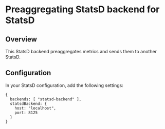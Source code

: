 # Preaggregating StatsD backend for StatsD

## Overview
This StatsD backend preaggregates metrics and sends them to another StatsD.

## Configuration
In your StatsD configuration, add the following settings:
```
{
  backends: [ "statsd-backend" ],
  statsdBackend: {
    host: "localhost",
    port: 8125
  }
}
```

